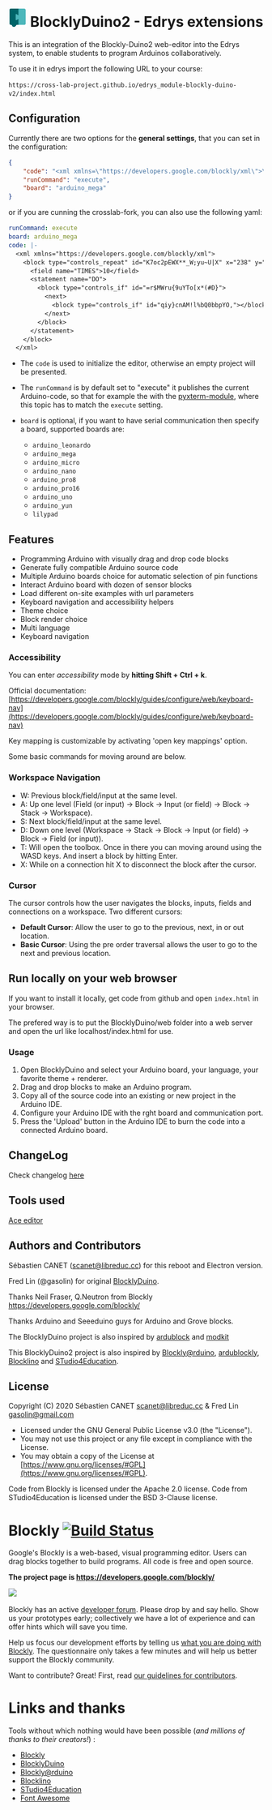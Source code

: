 # ![enter image description here](https://raw.githubusercontent.com/BlocklyDuino/BlocklyDuino2Electron/master/src/app.png) BlocklyDuino2 - Edrys extensions

This is an integration of the Blockly-Duino2 web-editor into the Edrys system, to enable students to program Arduinos collaboratively.

To use it in edrys import the following URL to your course:

`https://cross-lab-project.github.io/edrys_module-blockly-duino-v2/index.html`

## Configuration

Currently there are two options for the __general settings__, that you can set in the configuration:

``` json
{
    "code": "<xml xmlns=\"https://developers.google.com/blockly/xml\">\n  <block type=\"controls_repeat\" id=\"K7oc2pEWX**_W;yu~U|X\" x=\"238\" y=\"88\">\n    <field name=\"TIMES\">10</field>\n    <statement name=\"DO\">\n      <block type=\"controls_if\" id=\"=r$MWru{9uYTo[x*(#D}\">\n        <next>\n          <block type=\"controls_if\" id=\"qiy}cnAM!l%bQ0bbpYO,\"></block>\n        </next>\n      </block>\n    </statement>\n  </block>\n</xml>",
    "runCommand": "execute",
    "board": "arduino_mega"
}
```

or if you are cunning the crosslab-fork, you can also use the following yaml:

``` yaml
runCommand: execute
board: arduino_mega
code: |-
  <xml xmlns="https://developers.google.com/blockly/xml">
    <block type="controls_repeat" id="K7oc2pEWX**_W;yu~U|X" x="238" y="88">
      <field name="TIMES">10</field>
      <statement name="DO">
        <block type="controls_if" id="=r$MWru{9uYTo[x*(#D}">
          <next>
            <block type="controls_if" id="qiy}cnAM!l%bQ0bbpYO,"></block>
          </next>
        </block>
      </statement>
    </block>
  </xml>
```


* The `code` is used to initialize the editor, otherwise an empty project will be presented.
* The `runCommand` is by default set to "execute" it publishes the current Arduino-code, so that for example the with the [pyxterm-module](https://github.com/Cross-Lab-Project/edrys_module-pyxtermjs), where this topic has to match the `execute` setting.
* `board` is optional, if you want to have serial communication then specify a board, supported boards are:

  * `arduino_leonardo`
  * `arduino_mega`
  * `arduino_micro`
  * `arduino_nano`
  * `arduino_pro8`
  * `arduino_pro16`
  * `arduino_uno`
  * `arduino_yun`
  * `lilypad`

## Features

* Programming Arduino with visually drag and drop code blocks
* Generate fully compatible Arduino source code
* Multiple Arduino boards choice for automatic selection of pin functions
* Interact Arduino board with dozen of sensor blocks
* Load different on-site examples with url parameters
* Keyboard navigation and accessibility helpers
* Theme choice
* Block render choice
* Multi language
* Keyboard navigation

### Accessibility

You can enter _accessibility_ mode by **hitting Shift + Ctrl + k**.

Official documentation: [https://developers.google.com/blockly/guides/configure/web/keyboard-nav](https://developers.google.com/blockly/guides/configure/web/keyboard-nav)

Key mapping is customizable by activating 'open key mappings' option.

Some basic commands for moving around are below.  


### Workspace Navigation

-   W: Previous block/field/input at the same level.
-   A: Up one level (Field (or input) -> Block -> Input (or field) -> Block -> Stack -> Workspace).
-   S: Next block/field/input at the same level.
-   D: Down one level (Workspace -> Stack -> Block -> Input (or field) -> Block -> Field (or input)).
-   T: Will open the toolbox. Once in there you can moving around using the WASD keys. And insert a block by hitting Enter.
-   X: While on a connection hit X to disconnect the block after the cursor.

### Cursor 
The cursor controls how the user navigates the blocks, inputs, fields and connections on a workspace. Two different cursors:  

-   **Default Cursor**: Allow the user to go to the previous, next, in or out location.
-   **Basic Cursor**: Using the pre order traversal allows the user to go to the next and previous location.


## Run locally on your web browser

If you want to install it locally, get code from github and open `index.html` in your browser.

The prefered way is to put the BlocklyDuino/web folder into a web server and open the url like localhost/index.html for use.

### Usage

1. Open BlocklyDuino and select your Arduino board, your language, your favorite theme + renderer.
2. Drag and drop blocks to make an Arduino program.
3. Copy all of the source code into an existing or new project in the Arduino IDE.
4. Configure your Arduino IDE with the rght board and communication port.
5. Press the 'Upload' button in the Arduino IDE to burn the code into a connected Arduino board.

## ChangeLog

Check changelog [here](https://github.com/BlocklyDuino/BlocklyDuino-v2/blob/master/CHANGELOG.txt)

## Tools used

[Ace editor](https://ace.c9.io/)


## Authors and Contributors

Sébastien CANET ([scanet@libreduc.cc](scanet@libreduc.cc)) for this reboot and Electron version.

Fred Lin (@gasolin) for original [BlocklyDuino](https://github.com/BlocklyDuino/BlocklyDuino).

Thanks Neil Fraser, Q.Neutron from Blockly https://developers.google.com/blockly/

Thanks Arduino and Seeeduino guys for Arduino and Grove blocks.

The BlocklyDuino project is also inspired by [ardublock](https://github.com/taweili/ardublock) and [modkit](http://www.modk.it/)

This BlocklyDuino2 project is also inspired by [Blockly@rduino](https://github.com/technologiescollege/Blockly-at-rduino),  [ardublockly](https://github.com/carlosperate/ardublockly), [Blocklino](https://github.com/fontainejp/blocklino) and [STudio4Education](https://github.com/A-S-T-U-C-E/STudio4Education).


## License

Copyright (C) 2020 Sébastien CANET scanet@libreduc.cc & Fred Lin gasolin@gmail.com
-   Licensed under the GNU General Public License v3.0 (the "License").
-   You may not use this project or any file except in compliance with the License.
-   You may obtain a copy of the License at [https://www.gnu.org/licenses/#GPL](https://www.gnu.org/licenses/#GPL).

Code from Blockly is licensed under the Apache 2.0 license.
Code from STudio4Education is licensed under the BSD 3-Clause license.


# Blockly [![Build Status]( https://travis-ci.org/google/blockly.svg?branch=master)](https://travis-ci.org/google/blockly)


Google's Blockly is a web-based, visual programming editor.  Users can drag blocks together to build programs.  All code is free and open source.

**The project page is https://developers.google.com/blockly/**

![](https://camo.githubusercontent.com/2b4c453a05d72a3201ad8cbfed77cb3d37fbb462/68747470733a2f2f646576656c6f706572732e676f6f676c652e636f6d2f626c6f636b6c792f696d616765732f73616d706c652e706e67)

Blockly has an active [developer forum](https://groups.google.com/forum/#!forum/blockly). Please drop by and say hello. Show us your prototypes early; collectively we have a lot of experience and can offer hints which will save you time.

Help us focus our development efforts by telling us [what you are doing with Blockly](https://developers.google.com/blockly/registration). The questionnaire only takes
a few minutes and will help us better support the Blockly community.

Want to contribute? Great! First, read [our guidelines for contributors](https://developers.google.com/blockly/guides/modify/contributing).


# Links and thanks

Tools without which nothing would have been possible (*and millions of thanks to their creators!*) :

- [Blockly](https://developers.google.com/blockly)
- [BlocklyDuino](https://github.com/BlocklyDuino/BlocklyDuino)
- [Blockly@rduino](https://github.com/technologiescollege/Blockly-at-rduino)
- [Blocklino](https://github.com/fontainejp/blocklino)
- [STudio4Education](https://github.com/A-S-T-U-C-E/STudio4Education)
- [Font Awesome](http://fontawesome.io)